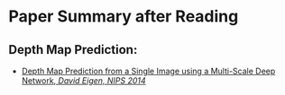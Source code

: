 # Paper Summary after Reading

## Depth Map Prediction:
* [<ins>Depth Map Prediction from a Single Image using a Multi-Scale Deep Network, *David Eigen, NIPS 2014*</ins>](https://github.com/bolianchen/deep-learning-paper-reading/tree/main/depth_map_prediction_from_a_single_image_using_a_multi-scale_deep_network)
